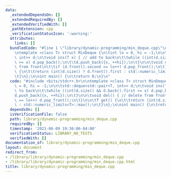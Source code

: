 ```yaml
---
data:
  _extendedDependsOn: []
  _extendedRequiredBy: []
  _extendedVerifiedWith: []
  _pathExtension: cpp
  _verificationStatusIcon: ':warning:'
  attributes:
    links: []
  bundledCode: "#line 1 \"library/dynamic-programming/min_deque.cpp\"\n#include <bits/stdc++.h>\n\
    \ntemplate <class T> struct MinDeque {\n\tint lo = 0, hi = -1;\n\n\tstd::deque<std::pair<T,\
    \ int>> d;\n\tvoid ins(T x) { // add to back\n\t\twhile ((int)d.size() && d.back().first\
    \ >= x) d.pop_back();\n\t\td.push_back({x, ++hi});\n\t}\n\n\tvoid del() { // delete\
    \ from front\n\t\tif (d.front().second == lo++) d.pop_front();\n\t}\n\n\tT get()\
    \ {\n\t\treturn (int)d.size() ? d.front().first : std::numeric_limits<T>::max();\n\
    \t}\n};\n\nint main() {\n\treturn 0;\n}\n"
  code: "#include <bits/stdc++.h>\n\ntemplate <class T> struct MinDeque {\n\tint lo\
    \ = 0, hi = -1;\n\n\tstd::deque<std::pair<T, int>> d;\n\tvoid ins(T x) { // add\
    \ to back\n\t\twhile ((int)d.size() && d.back().first >= x) d.pop_back();\n\t\t\
    d.push_back({x, ++hi});\n\t}\n\n\tvoid del() { // delete from front\n\t\tif (d.front().second\
    \ == lo++) d.pop_front();\n\t}\n\n\tT get() {\n\t\treturn (int)d.size() ? d.front().first\
    \ : std::numeric_limits<T>::max();\n\t}\n};\n\nint main() {\n\treturn 0;\n}\n"
  dependsOn: []
  isVerificationFile: false
  path: library/dynamic-programming/min_deque.cpp
  requiredBy: []
  timestamp: '2021-06-09 19:36:06-04:00'
  verificationStatus: LIBRARY_NO_TESTS
  verifiedWith: []
documentation_of: library/dynamic-programming/min_deque.cpp
layout: document
redirect_from:
- /library/library/dynamic-programming/min_deque.cpp
- /library/library/dynamic-programming/min_deque.cpp.html
title: library/dynamic-programming/min_deque.cpp
---
```

